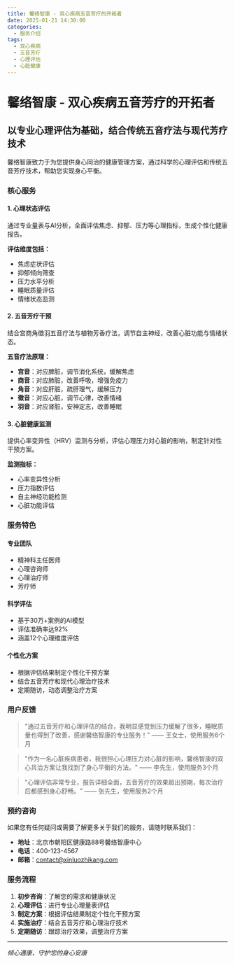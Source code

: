 ```yaml
---
title: 馨络智康 - 双心疾病五音芳疗的开拓者
date: 2025-01-21 14:30:00
categories:
  - 服务介绍
tags:
  - 双心疾病
  - 五音芳疗
  - 心理评估
  - 心脏健康
---
```


# 馨络智康 - 双心疾病五音芳疗的开拓者

## 以专业心理评估为基础，结合传统五音疗法与现代芳疗技术

馨络智康致力于为您提供身心同治的健康管理方案，通过科学的心理评估和传统五音芳疗技术，帮助您实现身心平衡。

### 核心服务

#### 1. 心理状态评估
通过专业量表与AI分析，全面评估焦虑、抑郁、压力等心理指标，生成个性化健康报告。

**评估维度包括：**
- 焦虑症状评估
- 抑郁倾向筛查
- 压力水平分析
- 睡眠质量评估
- 情绪状态监测

#### 2. 五音芳疗干预
结合宫商角徵羽五音疗法与植物芳香疗法，调节自主神经，改善心脏功能与情绪状态。

**五音疗法原理：**
- **宫音**：对应脾脏，调节消化系统，缓解焦虑
- **商音**：对应肺脏，改善呼吸，增强免疫力
- **角音**：对应肝脏，疏肝理气，缓解压力
- **徵音**：对应心脏，调节心律，改善情绪
- **羽音**：对应肾脏，安神定志，改善睡眠

#### 3. 心脏健康监测
提供心率变异性（HRV）监测与分析，评估心理压力对心脏的影响，制定针对性干预方案。

**监测指标：**
- 心率变异性分析
- 压力指数评估
- 自主神经功能检测
- 心脏功能评估

### 服务特色

#### 专业团队
- 精神科主任医师
- 心理咨询师
- 心理治疗师
- 芳疗师

#### 科学评估
- 基于30万+案例的AI模型
- 评估准确率达92%
- 涵盖12个心理维度评估

#### 个性化方案
- 根据评估结果制定个性化干预方案
- 结合五音芳疗和现代心理治疗技术
- 定期随访，动态调整治疗方案

### 用户反馈

> "通过五音芳疗和心理评估的结合，我明显感觉到压力缓解了很多，睡眠质量也得到了改善，感谢馨络智康的专业服务！" —— 王女士，使用服务6个月

> "作为一名心脏疾病患者，我很担心心理压力对心脏的影响，馨络智康的双心共治方案让我找到了身心平衡的方法。" —— 李先生，使用服务3个月

> "心理评估非常专业，报告详细全面，五音芳疗的效果超出预期，每次治疗后都感到身心舒畅。" —— 张先生，使用服务2个月

### 预约咨询

如果您有任何疑问或需要了解更多关于我们的服务，请随时联系我们：

- **地址**：北京市朝阳区健康路88号馨络智康中心
- **电话**：400-123-4567
- **邮箱**：contact@xinluozhikang.com

### 服务流程

1. **初步咨询**：了解您的需求和健康状况
2. **心理评估**：进行专业心理量表评估
3. **制定方案**：根据评估结果制定个性化干预方案
4. **实施治疗**：结合五音芳疗和心理治疗技术
5. **定期随访**：跟踪治疗效果，调整治疗方案

---

*倾心遇康，守护您的身心安康* 